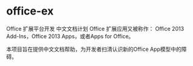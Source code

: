 # office-ex
Office 扩展平台开发 中文文档计划
Office 扩展应用又被称作：
Office 2013 Add-Ins，Office 2013 Apps，或者Apps for Office。

本项目旨在提供中文文档帮助，为开发者扫清认识新的Office App模型中的障碍。
